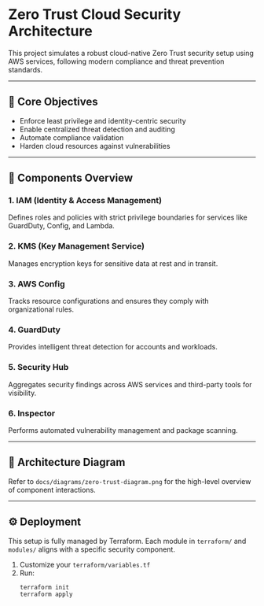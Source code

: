 # Zero Trust Cloud Security Architecture

This project simulates a robust cloud-native Zero Trust security setup using AWS services, following modern compliance and threat prevention standards.

---

## 🔐 Core Objectives

- Enforce least privilege and identity-centric security
- Enable centralized threat detection and auditing
- Automate compliance validation
- Harden cloud resources against vulnerabilities

---

## 🧱 Components Overview

### 1. IAM (Identity & Access Management)
Defines roles and policies with strict privilege boundaries for services like GuardDuty, Config, and Lambda.

### 2. KMS (Key Management Service)
Manages encryption keys for sensitive data at rest and in transit.

### 3. AWS Config
Tracks resource configurations and ensures they comply with organizational rules.

### 4. GuardDuty
Provides intelligent threat detection for accounts and workloads.

### 5. Security Hub
Aggregates security findings across AWS services and third-party tools for visibility.

### 6. Inspector
Performs automated vulnerability management and package scanning.

---

## 📐 Architecture Diagram

Refer to `docs/diagrams/zero-trust-diagram.png` for the high-level overview of component interactions.

---

## ⚙️ Deployment

This setup is fully managed by Terraform. Each module in `terraform/` and `modules/` aligns with a specific security component.

1. Customize your `terraform/variables.tf`
2. Run:
   ```bash
   terraform init
   terraform apply

